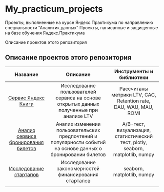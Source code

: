 # My_practicum_projects
Проекты, выполненные на курсе Яндекс.Практикума по направлению специальности "Аналитик данных" Проекты, написанные и защищенные на базе обучения Яндекс.Практикума

Описание проектов этого репозитория
## Описание проектов этого репозитория
|Название                   |Описание                                                                              |Инструменты и библиотеки    |
|:-------------------------:|:------------------------------------------------------------------------------------:|:--------------------------:|
| [Сервис Яндекс Книги](https://github.com/azateyka/My_practicum_projects/blob/main/%D0%A1%D0%B5%D1%80%D0%B2%D0%B8%D1%81%20%D0%AF%D0%BD%D0%B4%D0%B5%D0%BA%D1%81%20%D0%9A%D0%BD%D0%B8%D0%B3%D0%B8.ipynb)|Исследование пользователей сервиса на основе открытых данных полученные при анализе LTV|Рассчитаны метрики LTV, CAC, Retention rate, DAU, WAU, MAU, ROMI|обработка данных, статистический тест, LTV, CAC, когортный анализ,seaborn, matplotlib, numpy|
| [Анализ сервиса бронирования билетов](https://github.com/azateyka/My_practicum_projects/blob/main/%D0%90%D0%BD%D0%B0%D0%BB%D0%B8%D0%B7%20%D1%81%D0%B5%D1%80%D0%B2%D0%B8%D1%81%D0%B0%20%D0%B1%D1%80%D0%BE%D0%BD%D0%B8%D1%80%D0%BE%D0%B2%D0%B0%D0%BD%D0%B8%D1%8F%20%D0%B1%D0%B8%D0%BB%D0%B5%D1%82%D0%BE%D0%B2.ipynb) |Анализ изменении пользовательских предпочтений и популярности событий на основе данных о бронировании билетов|A/B-тест, визуализация, статистический тест, plotly, seaborn, matplotlib, numpy |
| [Исследование стартапов](https://github.com/azateyka/My_practicum_projects/tree/main/%D0%98%D1%81%D1%81%D0%BB%D0%B5%D0%B4%D0%BE%D0%B2%D0%B0%D0%BD%D0%B8%D0%B5%20%D1%81%D1%82%D0%B0%D1%80%D1%82%D0%B0%D0%BF%D0%BE%D0%B2)| Исследование закономерностей финансирования стартапов|seaborn, matplotlib, numpy|
||||
